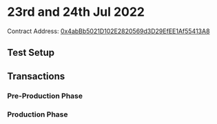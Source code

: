 # 23rd and 24th Jul 2022

Contract Address: [0x4abBb5021D102E2820569d3D29EfEE1Af55413A8](https://ropsten.etherscan.io/tx/0xd9e921d6b03ab9b7ed42ffe07ef2c7207549865d9554c752455190d6fb1abbcd)

## Test Setup


## Transactions
### Pre-Production Phase


### Production Phase
